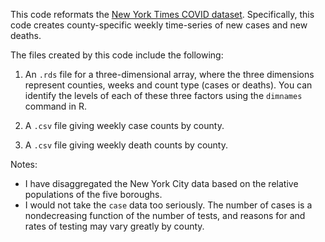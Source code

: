This code reformats the [New York Times COVID dataset](https://github.com/nytimes/covid-19-data). Specifically, this code creates county-specific weekly time-series of new cases and new deaths. 

The files created by this code include the following:

1. An `.rds` file for a three-dimensional array, where the three dimensions represent counties, weeks and count type (cases or deaths). You can identify the levels of each of these three factors using the `dimnames` command in R. 

2. A `.csv` file giving weekly case counts by county. 

3. A `.csv` file giving weekly death counts by county. 


Notes:

*  I have disaggregated the New York City data based on the relative populations of the five boroughs. 
* I would not take the `case` data too seriously. The number of cases is a nondecreasing function of the number of tests, and reasons for and rates of testing may vary greatly by county. 


